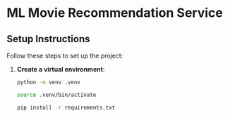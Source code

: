 # ML Movie Recommendation Service

## Setup Instructions

Follow these steps to set up the project:

1. **Create a virtual environment**:
   ```bash
   python -m venv .venv

   source .venv/bin/activate

   pip install -r requirements.txt